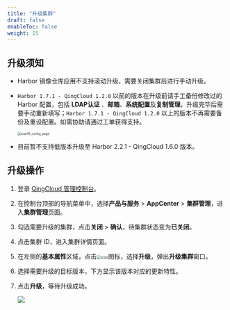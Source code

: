 ```yaml
---
title: "升级集群"
draft: false
enableToc: false
weight: 15
---
```




## 升级须知

- Harbor 镜像仓库应用不支持滚动升级，需要关闭集群后进行手动升级。

- `Harbor 1.7.1 - QingCloud 1.2.0` 以前的版本在升级前请手工备份修改过的 Harbor 配置，包括 **LDAP认证** 、**邮箱**、**系统配置**及**复制管理**，升级完毕后需要手动重新填写；`Harbor 1.7.1 - QingCloud 1.2.0` 以上的版本不再需要备份及重设配置。如需协助请通过工单获得支持。

  <img src="/container/harbor/_images/man15_config_page.png" alt="man15_config_page" style="zoom:50%;" />

- 目前暂不支持低版本升级至 Harbor 2.2.1 - QingCloud 1.6.0 版本。

## 升级操作

1. 登录 [QingCloud 管理控制台](https://console.qingcloud.com/login)。

2. 在控制台顶部的导航菜单中，选择**产品与服务** > **AppCenter** > **集群管理**，进入**集群管理**页面。

3. 勾选需要升级的集群，点击**关闭** > **确认**，待集群状态变为**已关闭**。

4. 点击集群 ID，进入集群详情页面。

5. 在左侧的**基本属性**区域，点击<img src="/container/harbor/_images/man05_menu_icon.png" alt="icon" style="zoom:60%;" />图标，选择**升级**，弹出**升级集群**窗口。

6. 选择需要升级的目标版本，下方显示该版本对应的更新特性。

7. 点击**升级**，等待升级成功。

     ![](/container/harbor/_images/man15_upgrade.png)




